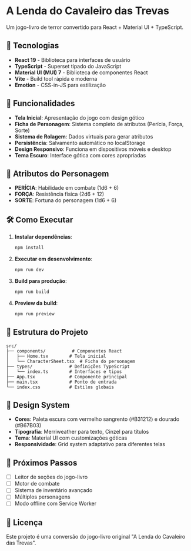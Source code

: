 # A Lenda do Cavaleiro das Trevas

Um jogo-livro de terror convertido para React + Material UI + TypeScript.

## 🚀 Tecnologias

- **React 19** - Biblioteca para interfaces de usuário
- **TypeScript** - Superset tipado do JavaScript
- **Material UI (MUI) 7** - Biblioteca de componentes React
- **Vite** - Build tool rápida e moderna
- **Emotion** - CSS-in-JS para estilização

## 🎯 Funcionalidades

- **Tela Inicial**: Apresentação do jogo com design gótico
- **Ficha de Personagem**: Sistema completo de atributos (Perícia, Força, Sorte)
- **Sistema de Rolagem**: Dados virtuais para gerar atributos
- **Persistência**: Salvamento automático no localStorage
- **Design Responsivo**: Funciona em dispositivos móveis e desktop
- **Tema Escuro**: Interface gótica com cores apropriadas

## 🎲 Atributos do Personagem

- **PERÍCIA**: Habilidade em combate (1d6 + 6)
- **FORÇA**: Resistência física (2d6 + 12)
- **SORTE**: Fortuna do personagem (1d6 + 6)

## 🛠️ Como Executar

1. **Instalar dependências**:
   ```bash
   npm install
   ```

2. **Executar em desenvolvimento**:
   ```bash
   npm run dev
   ```

3. **Build para produção**:
   ```bash
   npm run build
   ```

4. **Preview da build**:
   ```bash
   npm run preview
   ```

## 📁 Estrutura do Projeto

```
src/
├── components/          # Componentes React
│   ├── Home.tsx        # Tela inicial
│   └── CharacterSheet.tsx  # Ficha do personagem
├── types/              # Definições TypeScript
│   └── index.ts        # Interfaces e tipos
├── App.tsx             # Componente principal
├── main.tsx            # Ponto de entrada
└── index.css           # Estilos globais
```

## 🎨 Design System

- **Cores**: Paleta escura com vermelho sangrento (#B31212) e dourado (#B67B03)
- **Tipografia**: Merriweather para texto, Cinzel para títulos
- **Tema**: Material UI com customizações góticas
- **Responsividade**: Grid system adaptativo para diferentes telas

## 🔮 Próximos Passos

- [ ] Leitor de seções do jogo-livro
- [ ] Motor de combate
- [ ] Sistema de inventário avançado
- [ ] Múltiplos personagens
- [ ] Modo offline com Service Worker

## 📝 Licença

Este projeto é uma conversão do jogo-livro original "A Lenda do Cavaleiro das Trevas".